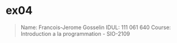 ex04
====

> Name: Francois-Jerome Gosselin
> IDUL: 111 061 640
> Course: Introduction a la programmation - SIO-2109
